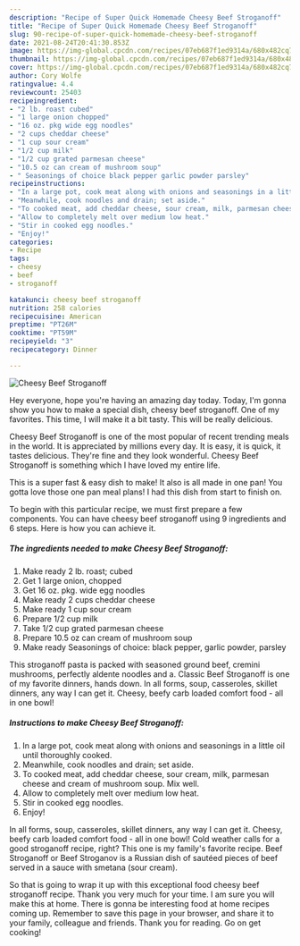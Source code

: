 ```yaml
---
description: "Recipe of Super Quick Homemade Cheesy Beef Stroganoff"
title: "Recipe of Super Quick Homemade Cheesy Beef Stroganoff"
slug: 90-recipe-of-super-quick-homemade-cheesy-beef-stroganoff
date: 2021-08-24T20:41:30.853Z
image: https://img-global.cpcdn.com/recipes/07eb687f1ed9314a/680x482cq70/cheesy-beef-stroganoff-recipe-main-photo.jpg
thumbnail: https://img-global.cpcdn.com/recipes/07eb687f1ed9314a/680x482cq70/cheesy-beef-stroganoff-recipe-main-photo.jpg
cover: https://img-global.cpcdn.com/recipes/07eb687f1ed9314a/680x482cq70/cheesy-beef-stroganoff-recipe-main-photo.jpg
author: Cory Wolfe
ratingvalue: 4.4
reviewcount: 25403
recipeingredient:
- "2 lb. roast cubed"
- "1 large onion chopped"
- "16 oz. pkg wide egg noodles"
- "2 cups cheddar cheese"
- "1 cup sour cream"
- "1/2 cup milk"
- "1/2 cup grated parmesan cheese"
- "10.5 oz can cream of mushroom soup"
- " Seasonings of choice black pepper garlic powder parsley"
recipeinstructions:
- "In a large pot, cook meat along with onions and seasonings in a little oil until thoroughly cooked."
- "Meanwhile, cook noodles and drain; set aside."
- "To cooked meat, add cheddar cheese, sour cream, milk, parmesan cheese and cream of mushroom soup. Mix well."
- "Allow to completely melt over medium low heat."
- "Stir in cooked egg noodles."
- "Enjoy!"
categories:
- Recipe
tags:
- cheesy
- beef
- stroganoff

katakunci: cheesy beef stroganoff 
nutrition: 258 calories
recipecuisine: American
preptime: "PT26M"
cooktime: "PT59M"
recipeyield: "3"
recipecategory: Dinner

---
```



![Cheesy Beef Stroganoff](https://img-global.cpcdn.com/recipes/07eb687f1ed9314a/680x482cq70/cheesy-beef-stroganoff-recipe-main-photo.jpg)

Hey everyone, hope you're having an amazing day today. Today, I'm gonna show you how to make a special dish, cheesy beef stroganoff. One of my favorites. This time, I will make it a bit tasty. This will be really delicious.

Cheesy Beef Stroganoff is one of the most popular of recent trending meals in the world. It is appreciated by millions every day. It is easy, it is quick, it tastes delicious. They're fine and they look wonderful. Cheesy Beef Stroganoff is something which I have loved my entire life.

This is a super fast &amp; easy dish to make! It also is all made in one pan! You gotta love those one pan meal plans! I had this dish from start to finish on.


To begin with this particular recipe, we must first prepare a few components. You can have cheesy beef stroganoff using 9 ingredients and 6 steps. Here is how you can achieve it.

<!--inarticleads1-->

##### The ingredients needed to make Cheesy Beef Stroganoff:

1. Make ready 2 lb. roast; cubed
1. Get 1 large onion, chopped
1. Get 16 oz. pkg. wide egg noodles
1. Make ready 2 cups cheddar cheese
1. Make ready 1 cup sour cream
1. Prepare 1/2 cup milk
1. Take 1/2 cup grated parmesan cheese
1. Prepare 10.5 oz can cream of mushroom soup
1. Make ready  Seasonings of choice: black pepper, garlic powder, parsley


This stroganoff pasta is packed with seasoned ground beef, cremini mushrooms, perfectly aldente noodles and a. Classic Beef Stroganoff is one of my favorite dinners, hands down. In all forms, soup, casseroles, skillet dinners, any way I can get it. Cheesy, beefy carb loaded comfort food - all in one bowl! 

<!--inarticleads2-->

##### Instructions to make Cheesy Beef Stroganoff:

1. In a large pot, cook meat along with onions and seasonings in a little oil until thoroughly cooked.
1. Meanwhile, cook noodles and drain; set aside.
1. To cooked meat, add cheddar cheese, sour cream, milk, parmesan cheese and cream of mushroom soup. Mix well.
1. Allow to completely melt over medium low heat.
1. Stir in cooked egg noodles.
1. Enjoy!


In all forms, soup, casseroles, skillet dinners, any way I can get it. Cheesy, beefy carb loaded comfort food - all in one bowl! Cold weather calls for a good stroganoff recipe, right? This one is my family&#39;s favorite recipe. Beef Stroganoff or Beef Stroganov is a Russian dish of sautéed pieces of beef served in a sauce with smetana (sour cream). 

So that is going to wrap it up with this exceptional food cheesy beef stroganoff recipe. Thank you very much for your time. I am sure you will make this at home. There is gonna be interesting food at home recipes coming up. Remember to save this page in your browser, and share it to your family, colleague and friends. Thank you for reading. Go on get cooking!
